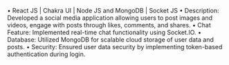 •	React JS | Chakra UI | Node JS and MongoDB | Socket JS 
•	Description: Developed a social media application allowing users to post images and videos, engage with posts through likes, comments, and shares. 
•	Chat Feature: Implemented real-time chat functionality using Socket.IO.
•	Database: Utilized MongoDB for scalable cloud storage of user data and posts. • Security: Ensured user data security by implementing token-based authentication during login. 
